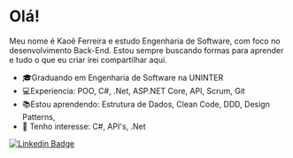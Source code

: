 # Olá!

Meu nome é Kaoê Ferreira e estudo Engenharia de Software, com foco no desenvolvimento Back-End.
Estou sempre buscando formas para aprender e tudo o que eu criar irei compartilhar aqui. 

- 🎓Graduando em Engenharia de Software na UNINTER
- 💻Experiencia: POO, C#, .Net, ASP.NET Core, API, Scrum, Git
- 📚Estou aprendendo: Estrutura de Dados, Clean Code, DDD, Design Patterns,
- 🎯 Tenho interesse: C#, API's, .Net


[![Linkedin Badge](https://img.shields.io/badge/-LinkedIn-blue?style=flat-square&logo=Linkedin&logoColor=white&link=https://www.linkedin.com/in/kaoe-ferreira17/)](https://www.linkedin.com/in/kaoe-ferreira17/)
